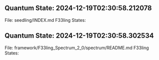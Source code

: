 
## Quantum State: 2024-12-19T02:30:58.212078
File: seedling/INDEX.md
F33ling States:

## Quantum State: 2024-12-19T02:30:58.302534
File: framework/F33ling_Spectrum_2_0/spectrum/README.md
F33ling States:
